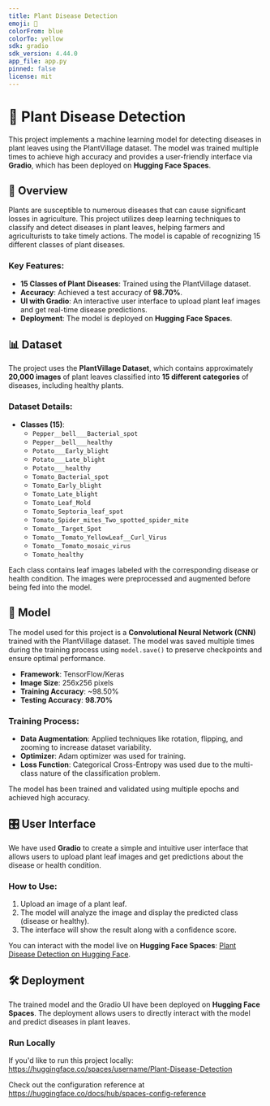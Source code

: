 ```yaml
---
title: Plant Disease Detection
emoji: 🚀
colorFrom: blue
colorTo: yellow
sdk: gradio
sdk_version: 4.44.0
app_file: app.py
pinned: false
license: mit
---
```

# 🌿 Plant Disease Detection

This project implements a machine learning model for detecting diseases in plant leaves using the PlantVillage dataset. The model was trained multiple times to achieve high accuracy and provides a user-friendly interface via **Gradio**, which has been deployed on **Hugging Face Spaces**.

## 🚀 Overview

Plants are susceptible to numerous diseases that can cause significant losses in agriculture. This project utilizes deep learning techniques to classify and detect diseases in plant leaves, helping farmers and agriculturists to take timely actions. The model is capable of recognizing 15 different classes of plant diseases.

### Key Features:
- **15 Classes of Plant Diseases**: Trained using the PlantVillage dataset.
- **Accuracy**: Achieved a test accuracy of **98.70%**.
- **UI with Gradio**: An interactive user interface to upload plant leaf images and get real-time disease predictions.
- **Deployment**: The model is deployed on **Hugging Face Spaces**.

## 📊 Dataset

The project uses the **PlantVillage Dataset**, which contains approximately **20,000 images** of plant leaves classified into **15 different categories** of diseases, including healthy plants.

### Dataset Details:
- **Classes (15)**:
  - `Pepper__bell___Bacterial_spot`
  - `Pepper__bell___healthy`
  - `Potato___Early_blight`
  - `Potato___Late_blight`
  - `Potato___healthy`
  - `Tomato_Bacterial_spot`
  - `Tomato_Early_blight`
  - `Tomato_Late_blight`
  - `Tomato_Leaf_Mold`
  - `Tomato_Septoria_leaf_spot`
  - `Tomato_Spider_mites_Two_spotted_spider_mite`
  - `Tomato__Target_Spot`
  - `Tomato__Tomato_YellowLeaf__Curl_Virus`
  - `Tomato__Tomato_mosaic_virus`
  - `Tomato_healthy`

Each class contains leaf images labeled with the corresponding disease or health condition. The images were preprocessed and augmented before being fed into the model.

## 🧠 Model

The model used for this project is a **Convolutional Neural Network (CNN)** trained with the PlantVillage dataset. The model was saved multiple times during the training process using `model.save()` to preserve checkpoints and ensure optimal performance.

- **Framework**: TensorFlow/Keras
- **Image Size**: 256x256 pixels
- **Training Accuracy**: ~98.50%
- **Testing Accuracy**: **98.70%**

### Training Process:

- **Data Augmentation**: Applied techniques like rotation, flipping, and zooming to increase dataset variability.
- **Optimizer**: Adam optimizer was used for training.
- **Loss Function**: Categorical Cross-Entropy was used due to the multi-class nature of the classification problem.

The model has been trained and validated using multiple epochs and achieved high accuracy.

## 🎛️ User Interface

We have used **Gradio** to create a simple and intuitive user interface that allows users to upload plant leaf images and get predictions about the disease or health condition.

### How to Use:
1. Upload an image of a plant leaf.
2. The model will analyze the image and display the predicted class (disease or healthy).
3. The interface will show the result along with a confidence score.

You can interact with the model live on **Hugging Face Spaces**: [Plant Disease Detection on Hugging Face](#).

## 🛠️ Deployment

The trained model and the Gradio UI have been deployed on **Hugging Face Spaces**. The deployment allows users to directly interact with the model and predict diseases in plant leaves.

### Run Locally

If you'd like to run this project locally:
https://huggingface.co/spaces/username/Plant-Disease-Detection


Check out the configuration reference at https://huggingface.co/docs/hub/spaces-config-reference
